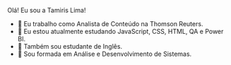 Olá! Eu sou a Tamiris Lima!


- 🔭 Eu trabalho como Analista de Conteúdo na Thomson Reuters.
- 🌱 Eu estou atualmente estudando JavaScript, CSS, HTML, QA e Power BI.
- 💬 Também sou estudante de Inglês.
- 🤩 Sou formada em Análise e Desenvolvimento de Sistemas.


